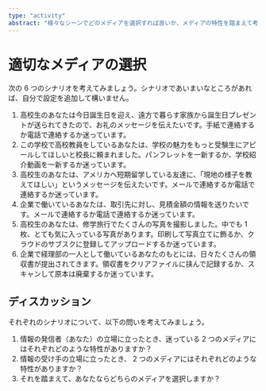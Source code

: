 ```yaml
---
type: "activity"
abstract: "様々なシーンでどのメディアを選択すれば良いか、メディアの特性を踏まえて考えてみましょう。"
---
```


# 適切なメディアの選択

次の 6 つのシナリオを考えてみましょう。シナリオであいまいなところがあれば、自分で設定を追加して構いません。

1. 高校生のあなたは今日誕生日を迎え、遠方で暮らす家族から誕生日プレゼントが送られてきたので、お礼のメッセージを伝えたいです。手紙で連絡するか電話で連絡するか迷っています。
2. この学校で高校教員をしているあなたは、学校の魅力をもっと受験生にアピールしてほしいと校長に頼まれました。パンフレットを一新するか、学校紹介動画を一新するか迷っています。
3. 高校生のあなたは、アメリカへ短期留学している友達に、「現地の様子を教えてほしい」というメッセージを伝えたいです。メールで連絡するか電話で連絡するか迷っています。
4. 企業で働いているあなたは、取引先に対し、見積金額の情報を送りたいです。メールで連絡するか電話で連絡するか迷っています。
5. 高校生のあなたは、修学旅行でたくさんの写真を撮影しました。中でも 1 枚、とても気に入っている写真があります。印刷して写真立てに飾るか、クラウドのサブスクに登録してアップロードするか迷っています。
6. 企業で経理部の一人として働いているあなたのもとには、日々たくさんの領収書が提出されてきます。領収書をクリアファイルに挟んで記録するか、スキャンして原本は廃棄するか迷っています。

## ディスカッション

それぞれのシナリオについて、以下の問いを考えてみましょう。

1. 情報の発信者（あなた）の立場に立ったとき、迷っている 2 つのメディアにはそれぞれどのような特性がありますか？
2. 情報の受け手の立場に立ったとき、 2 つのメディアにはそれぞれどのような特性がありますか？
3. それを踏まえて、あなたならどちらのメディアを選択しますか？
